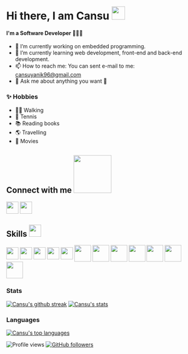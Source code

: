 <h1> Hi there, I am Cansu <img src = "https://raw.githubusercontent.com/MartinHeinz/MartinHeinz/master/wave.gif" width = 35px> </h1>

<!--
**cansuynk/cansuynk** is a ✨ _special_ ✨ repository because its `README.md` (this file) appears on your GitHub profile.

Here are some ideas to get you started:

- 🔭 I’m currently working on ...
- 🌱 I’m currently learning ...
- 👯 I’m looking to collaborate on ...
- 🤔 I’m looking for help with ...
- 💬 Ask me about ...
- 📫 How to reach me: ...
- 😄 Pronouns: ...
- ⚡ Fun fact: ...
-->


#### I'm a Software Developer 👩🏻‍💻

- 🔭 I’m currently working on embedded programming.
- 🌱 I’m currently learning web development, front-end and back-end development.
- 📫 How to reach me: You can sent e-mail to me: cansuyanik96@gmail.com
- 💬 Ask me about anything you want 🙂


### ✨ Hobbies
- 🏃‍♀️ Walking
- 🎾 Tennis
- 📚 Reading books
- 🌎 Travelling
- 🎥 Movies

<h2> Connect with me <img src='https://raw.githubusercontent.com/ShahriarShafin/ShahriarShafin/main/Assets/handshake.gif' width="100px"> </h2>
<a href = 'https://www.linkedin.com/in/cansuyanik'> <img width = '32px' align= 'center' src="https://raw.githubusercontent.com/rahulbanerjee26/githubAboutMeGenerator/main/icons/linked-in-alt.svg"/></a> 
<a href = 'https://www.github.com/cansuynk'> <img width = '32px' align= 'center' src="https://raw.githubusercontent.com/rahulbanerjee26/githubAboutMeGenerator/main/icons/github.svg"/></a> 


<h2> Skills <img src = "https://media2.giphy.com/media/QssGEmpkyEOhBCb7e1/giphy.gif?cid=ecf05e47a0n3gi1bfqntqmob8g9aid1oyj2wr3ds3mg700bl&rid=giphy.gif" width = 32px> </h2>
<p align='left'>
<img width ='32px' align='center'  src ='https://raw.githubusercontent.com/rahulbanerjee26/githubAboutMeGenerator/main/icons/c.svg'>
<img width ='32px' align='center'  src ='https://raw.githubusercontent.com/rahulbanerjee26/githubAboutMeGenerator/main/icons/cpp.svg'>
<img width ='32px' align='center'  src ='https://raw.githubusercontent.com/rahulbanerjee26/githubAboutMeGenerator/main/icons/python.svg'>
<img width ='32px' align='center'  src ='https://raw.githubusercontent.com/rahulbanerjee26/githubAboutMeGenerator/main/icons/javascript.svg'>
<img width ='32px' align='center'  src ='https://raw.githubusercontent.com/rahulbanerjee26/githubAboutMeGenerator/main/icons/pytorch.svg'>
<img width ='44px' align='center' src ='https://raw.githubusercontent.com/rahulbanerjee26/githubAboutMeGenerator/main/icons/reactjs.svg'>
<img width ='44px' align='center' src ='https://raw.githubusercontent.com/rahulbanerjee26/githubAboutMeGenerator/main/icons/css.svg'>
<img width ='44px' align='center' src ='https://raw.githubusercontent.com/rahulbanerjee26/githubAboutMeGenerator/main/icons/bootstrap.svg'>                                       
<img width ='44px' align='center' src ='https://raw.githubusercontent.com/rahulbanerjee26/githubAboutMeGenerator/main/icons/html.svg'>    
<img width ='44px' align='center' src ='https://raw.githubusercontent.com/rahulbanerjee26/githubAboutMeGenerator/main/icons/nodejs.svg'>
<img width ='44px' align='center' src ='https://raw.githubusercontent.com/rahulbanerjee26/githubAboutMeGenerator/main/icons/git.svg'>
<img width ='44px' align='center' src ='https://raw.githubusercontent.com/rahulbanerjee26/githubAboutMeGenerator/main/icons/github.svg'>

</p>

### Stats
[![Cansu's github streak](https://github-readme-streak-stats.herokuapp.com/?user=cansuynk&theme=tokyonight)](https://github.com/cansuynk/github-readme-streak-stats)
[![Cansu's stats](https://github-readme-stats.vercel.app/api?username=cansuynk&langs_count=3&layout=compact&show_icons=true&theme=tokyonight&count_private=true&include_all_commits=true)](https://github.com/cansuynk/github-readme-stats)

### Languages
[![Cansu's top languages](https://github-readme-stats.vercel.app/api/top-langs/?username=cansuynk&theme=tokyonight)](https://github.com/cansuynk/github-readme-stats)

![Profile views](https://gpvc.arturio.dev/cansuynk)
[![GitHub followers](https://img.shields.io/github/followers/cansuynk.svg?style=social&label=Follow&maxAge=2592000)](https://github.com/cansuynk?tab=followers)
